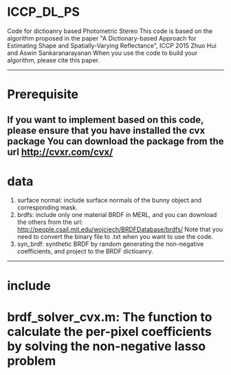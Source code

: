 # ICCP_DL_PS
Code for dictioanry based Photometric Stereo
This code is based on the algorithm proposed in the paper
"A Dictionary-based Approach for Estimating Shape and Spatially-Varying Reflectance", ICCP 2015
Zhuo Hui and Aswin Sankaranarayanan
When you use the code to build your algorithm, please cite this paper. 

--------------------------------------------------------------------------------------------------------------------
# Prerequisite
 If you want to implement based on this code, please ensure that you have installed the cvx package
 You can download the package from the url http://cvxr.com/cvx/
--------------------------------------------------------------------------------------------------------------------
# data
  1. surface normal: include surface normals of the bunny object and corresponding mask. 
  2. brdfs: include only one material BRDF in MERL, and you can download the others from the url:
            http://people.csail.mit.edu/wojciech/BRDFDatabase/brdfs/
            Note that you need to convert the binary file to .txt when you want to use the code. 
  3. syn_brdf: synthetic BRDF by random generating the non-negative coefficients, and project to the BRDF dictioanry. 
-----------------------------------------------------------------------------------------------------------------------  
# include
  # brdf_solver_cvx.m: The function to calculate the per-pixel coefficients by solving the non-negative lasso problem
  # 


